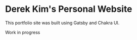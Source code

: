 # Derek Kim's Personal Website

This portfolio site was built using Gatsby and Chakra UI.

Work in progress